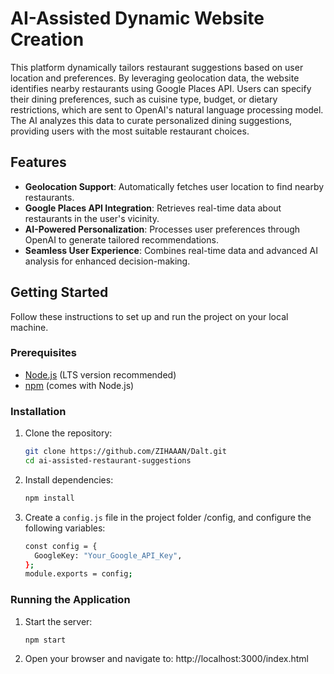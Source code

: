 # AI-Assisted Dynamic Website Creation

This platform dynamically tailors restaurant suggestions based on user location and preferences. By leveraging geolocation data, the website identifies nearby restaurants using Google Places API. Users can specify their dining preferences, such as cuisine type, budget, or dietary restrictions, which are sent to OpenAI's natural language processing model. The AI analyzes this data to curate personalized dining suggestions, providing users with the most suitable restaurant choices.

## Features
- **Geolocation Support**: Automatically fetches user location to find nearby restaurants.
- **Google Places API Integration**: Retrieves real-time data about restaurants in the user's vicinity.
- **AI-Powered Personalization**: Processes user preferences through OpenAI to generate tailored recommendations.
- **Seamless User Experience**: Combines real-time data and advanced AI analysis for enhanced decision-making.

## Getting Started

Follow these instructions to set up and run the project on your local machine.

### Prerequisites
- [Node.js](https://nodejs.org) (LTS version recommended)
- [npm](https://www.npmjs.com/) (comes with Node.js)

### Installation

1. Clone the repository:
   ```bash
   git clone https://github.com/ZIHAAAN/Dalt.git
   cd ai-assisted-restaurant-suggestions
   ```

2. Install dependencies:
   ```bash
   npm install
   ```

3. Create a `config.js` file in the project folder /config, and configure the following variables:
   ```bash
   const config = {
     GoogleKey: "Your_Google_API_Key",
   };
   module.exports = config;
   ```

### Running the Application

1. Start the server:
   ```bash
   npm start
   ```

2. Open your browser and navigate to:
   http://localhost:3000/index.html
